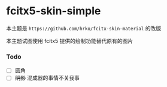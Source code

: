 # fcitx5-skin-simple

本主题是 `https://github.com/hrko/fcitx-skin-material` 的改版

本主题试图使用 fcitx5 提供的绘制功能替代原有的图片

### Todo

- [ ] 圆角
- [ ] ~~阴影~~ 混成器的事情不关我事
